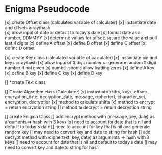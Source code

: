 # Enigma Pseudocode

[x] create Offset class (calculated variable of calculator)
    [x] instantiate date and offsets array/hash  
    [x] allow input of date or default to today's date
    [x] format date as a number, DDMMYY
    [x] determine values for offset: square the value and pull last 4 digits
    [x] define A offset
    [x] define B offset
    [x] define C offset
    [x] define D offset

[x] create Key class (calculated variable of calculator)
    [x] instantiate pin and keys array/hash
    [x] allow input of 5 digit number or generate random 5 digit number if not given
    [x] number should allow leading zeros
    [x] define A key
    [x] define B key
    [x] define C key
    [x] define D key

[] *create Text class

[] Create Algorithm class (Calculator)
    [x] instantiate shifts, keys, offsets, encryption_date, decryption_date, message, ciphertext, character_set, encryption, decryption
    [x] method to calculate shifts
    [x] method to encrypt = return encryption string
    [] method to decrypt = return decryption string

[] create Enigma Class
    [] add encrypt method with (message, key, date) as arguments
        => hash with 3 keys
        [x] need to account for date that is nil and default to today's date
        [] need to account for key that is nil and generate random key
        [] may need to convert key and date to string for hash
    [] add decrypt method with (ciphertext, key, date) as arguments
        => hash with 3 keys
        [] need to account for date that is nil and default to today's date
        [] may need to convert key and date to string for hash

